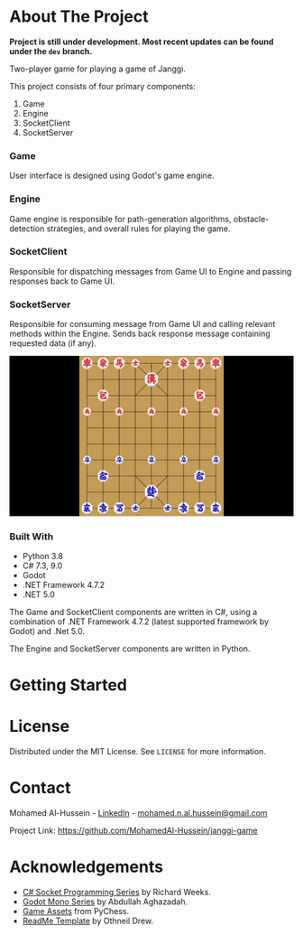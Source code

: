 # About The Project

**Project is still under development. Most recent updates can be found under the `dev` branch.**

Two-player game for playing a game of Janggi. 

This project consists of four primary components:

1. Game
2. Engine
3. SocketClient
4. SocketServer

### Game

User interface is designed using Godot's game engine.

### Engine

Game engine is responsible for path-generation algorithms, obstacle-detection strategies, and overall rules for playing the game. 

### SocketClient

Responsible for dispatching messages from Game UI to Engine and passing responses back to Game UI. 

### SocketServer

Responsible for consuming message from Game UI and calling relevant methods within the Engine. Sends back response message containing requested data (if any). 

![Gameplay Demo](https://github.com/MohamedAl-Hussein/janggi-game/blob/dev/media/gameplay_demo_01.gif)

### Built With

* Python 3.8
* C# 7.3, 9.0
* Godot
* .NET Framework 4.7.2
* .NET 5.0

The Game and SocketClient components are written in C#, using a combination of .NET Framework 4.7.2 (latest supported framework by Godot) and .Net 5.0.

The Engine and SocketServer components are written in Python.

# Getting Started

# License

Distributed under the MIT License. See `LICENSE` for more information.

# Contact

Mohamed Al-Hussein - [LinkedIn](https://www.linkedin.com/in/mohamedal-hussein/) - mohamed.n.al.hussein@gmail.com

Project Link: https://github.com/MohamedAl-Hussein/janggi-game

# Acknowledgements

* [C# Socket Programming Series](https://www.youtube.com/playlist?list=PLHLYG7mk_iQnUkCK3SvZVWghJ1Qts9WKn) by Richard Weeks.
* [Godot Mono Series](https://www.youtube.com/playlist?list=PLMgDVIa0Pg8XMe1GVc5eg0Rwi-cXqIR6q) by Abdullah Aghazadah.
* [Game Assets](https://www.pychess.org/variant/janggi) from PyChess.
* [ReadMe Template](https://github.com/othneildrew/Best-README-Template) by Othneil Drew.
